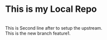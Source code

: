 # This is my Local Repo
<br>
This is Second line after to setup the upstream.
<br>
This is the new branch feature1.